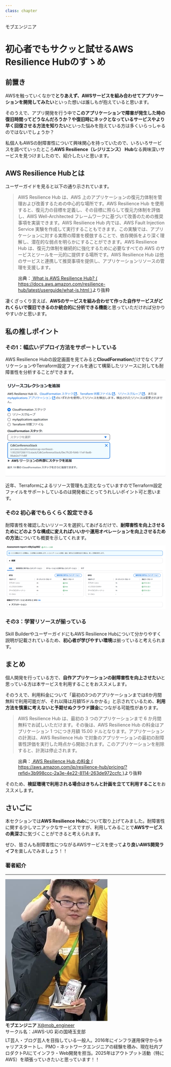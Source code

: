 ```yaml
---
class: chapter
---
```


<div class="flush-right">
モブエンジニア
</div>

# 初心者でもサクッと試せるAWS Resilience Hubのすゝめ

## 前置き

AWSを触っていくなかで**とりあえず、AWSサービスを組み合わせてアプリケーションを開発してみたい**といった想いは誰しもが抱えていると思います。

そのうえで、アプリ開発を行う中で**このアプリケーションで障害が発生した時の復旧時間ってどうなんだろうか？**や**復旧時にネックとなっているサービスやより早く回復させる方法を知りたい**といった悩みを抱えている方は多くいらっしゃるのではないでしょうか？

私個人もAWSの耐障害性について興味関心を持っていたので、いろいろサービスを調べていったところ**AWS Resilience（レジリエンス） Hub**なる興味深いサービスを見つけましたので、紹介したいと思います。


## AWS Resilience Hubとは

ユーザーガイドを見ると以下の通り示されています。

>AWS Resilience Hub は、AWS 上のアプリケーションの復元力体制を管理および改善するための中心的な場所です。AWS Resilience Hub を使用すると、復元力の目標を定義し、その目標に照らして復元力体制を評価し、AWS Well-Architected フレームワークに基づいて改善のための推奨事項を実装できます。AWS Resilience Hub 内では、AWS Fault Injection Service 実験を作成して実行することもできます。この実験では、アプリケーションに対する実際の障害を模倣することで、依存関係をより深く理解し、潜在的な弱点を明らかにすることができます。AWS Resilience Hub は、復元力体制を継続的に強化するために必要なすべての AWS のサービスとツールを一元的に提供する場所です。AWS Resilience Hub は他のサービスと連携して推奨事項を提供し、アプリケーションリソースの管理を支援します。

<figure><figcaption>出典：<a href="https://docs.aws.amazon.com/resilience-hub/latest/userguide/what-is.html"> What is AWS Resilience Hub? ( https://docs.aws.amazon.com/resilience-hub/latest/userguide/what-is.html )</a>より抜粋</figcaption></figure>


凄くざっくり言えば、**AWSのサービスを組み合わせて作った自作サービスがどれくらいで復旧できるのか統合的に分析できる機能**と思っていただければ分かりやすいかと思います。

## 私の推しポイント

### その1：幅広いデプロイ方法をサポートしている

AWS Resilience Hubの設定画面を見てみると**CloudFormation**だけでなくアプリケーションやTerraform設定ファイルを通じて構築したリソースに対しても耐障害性を分析することができます。

<img src="images/chap-mob_engineer-aws-resilience-hub/snapshot001.png">

近年、Terraformによるリソース管理も主流となっていますのでTerraform設定ファイルをサポートしているのは開発者にとってうれしいポイント可と思います。

### その2 初心者でもらくらく設定できる

耐障害性を確認したいリソースを選択してあげるだけで、**耐障害性を向上させるためにどのような構成に変えればいいか**や**運用オペレーションを向上させるための方法**についても概要を示してくれます。

<img src="images/chap-mob_engineer-aws-resilience-hub/snapshot002.png">

### その3：学習リソースが揃っている

Skill BuilderやユーザーガイドにもAWS Resilience Hubについて分かりやすく説明が記載されているため、**初心者が学びやすい環境**は揃っていると考えられます。

## まとめ

個人開発を行っている方で、**自作アプリケーションの耐障害性を向上させたい**と思っている方は本サービスを利用することをおススメします。

そのうえで、利用料金について「最初の3つのアプリケーションまでは6か月間無料で利用可能だが、それ以降は月額15ドルかかる」と示されているため、**利用方法を慎重に考えないと予期せぬクラウド課金**につながる可能性があります。

>AWS Resilience Hub は、最初の 3 つのアプリケーションまで 6 か月間無料でお試しいただけます。その後は、AWS Resilience Hub の料金はアプリケーション 1 つにつき月額 15.00 ドルとなります。アプリケーションの計測は、AWS Resilience Hub で対象のアプリケーションの最初の耐障害性評価を実行した時点から開始されます。このアプリケーションを削除すると、計測は停止されます。

<figure><figcaption>出典：<a href="https://aws.amazon.com/jp/resilience-hub/pricing/?refid=3b998ccc-2a3e-4e22-8114-263de972ccfc"> AWS Resilience Hub の料金 ( https://aws.amazon.com/jp/resilience-hub/pricing/?refid=3b998ccc-2a3e-4e22-8114-263de972ccfc )</a>より抜粋</figcaption></figure>

そのため、**検証環境で利用される場合はきちんと計画を立てて利用すること**をおススメします。

## さいごに

本セクションでは**AWS Resilience Hub**について取り上げてみました。耐障害性に関する少しマニアックなサービスですが、利用してみることで**AWSサービスの奥深さ**に気づくことができると考えられます。

ぜひ、皆さんも耐障害性につながるAWSサービスを使って**より良いAWS開発ライフ**を楽しんでみましょう！！

### 著者紹介

---

<div class="author-profile">
    <img src="images/mobengineer.png">
    <div>
        <div>
            <b>モブエンジニア </b>
            <a href="https://x.com/mob_engineer">X@mob_engineer</a>
        </div>
        <div>
            サークル名：JAWS-UG 彩の国埼玉支部
        </div>
    </div>
</div>
<p style="margin-top: 0.5em; margin-bottom: 2em;">
LT芸人・ブログ芸人を目指している一般人。2016年にインフラ運用保守からキャリアスタートし、PMO・ネットワークエンジニアの経験を積み、現在社内プロダクトPJにてインフラ・Web開発を担当。2025年はアウトプット活動（特にAWS）を頑張っていきたいと思っています！！
</p>
